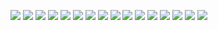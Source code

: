 ![](./img/gitea_1.png)
![](./img/gitea_2.png)
![](./img/gitea_3.png)
![](./img/gitea_4.png)
![](./img/gitea_5.png)
![](./img/gitea_6.png)
![](./img/gitea_7.png)
![](./img/gitea_8.png)
![](./img/gitea_9.png)
![](./img/gitea_10.png)
![](./img/gitea_11.png)
![](./img/gitea_12.png)
![](./img/gitea_13.png)
![](./img/gitea_14.png)
![](./img/gitea_15.jpg)
![](./img/gitea_16.jpg)